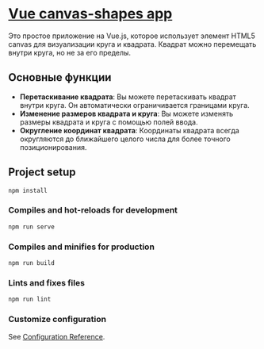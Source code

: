 # [Vue canvas-shapes app](https://den-dev97.github.io/canvas-shapes/)

Это простое приложение на Vue.js, которое использует элемент HTML5 canvas для визуализации круга и квадрата. Квадрат можно перемещать внутри круга, но не за его пределы.

## Основные функции

- **Перетаскивание квадрата**: Вы можете перетаскивать квадрат внутри круга. Он автоматически ограничивается границами круга.
- **Изменение размеров квадрата и круга**: Вы можете изменять размеры квадрата и круга с помощью полей ввода.
- **Округление координат квадрата**: Координаты квадрата всегда округляются до ближайшего целого числа для более точного позиционирования.

## Project setup
```
npm install
```

### Compiles and hot-reloads for development
```
npm run serve
```

### Compiles and minifies for production
```
npm run build
```

### Lints and fixes files
```
npm run lint
```

### Customize configuration
See [Configuration Reference](https://cli.vuejs.org/config/).

